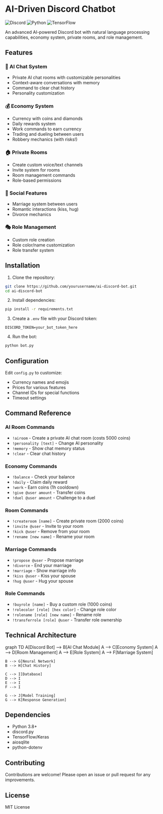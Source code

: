 # AI-Driven Discord Chatbot

![Discord](https://img.shields.io/badge/Discord-7289DA?style=for-the-badge&logo=discord&logoColor=white)
![Python](https://img.shields.io/badge/Python-3776AB?style=for-the-badge&logo=python&logoColor=white)
![TensorFlow](https://img.shields.io/badge/TensorFlow-FF6F00?style=for-the-badge&logo=tensorflow&logoColor=white)

An advanced AI-powered Discord bot with natural language processing capabilities, economy system, private rooms, and role management.

## Features

### 🤖 AI Chat System
- Private AI chat rooms with customizable personalities
- Context-aware conversations with memory
- Command to clear chat history
- Personality customization

### 💰 Economy System
- Currency with coins and diamonds
- Daily rewards system
- Work commands to earn currency
- Trading and dueling between users
- Robbery mechanics (with risks!)

### 🏠 Private Rooms
- Create custom voice/text channels
- Invite system for rooms
- Room management commands
- Role-based permissions

### 💍 Social Features
- Marriage system between users
- Romantic interactions (kiss, hug)
- Divorce mechanics

### 🎭 Role Management
- Custom role creation
- Role color/name customization
- Role transfer system

## Installation

1. Clone the repository:
```bash
git clone https://github.com/yourusername/ai-discord-bot.git
cd ai-discord-bot
```

2. Install dependencies:
```bash
pip install -r requirements.txt
```

3. Create a `.env` file with your Discord token:
```env
DISCORD_TOKEN=your_bot_token_here
```

4. Run the bot:
```bash
python bot.py
```

## Configuration

Edit `config.py` to customize:
- Currency names and emojis
- Prices for various features
- Channel IDs for special functions
- Timeout settings

## Command Reference

### AI Room Commands
- `!airoom` - Create a private AI chat room (costs 5000 coins)
- `!personality [text]` - Change AI personality
- `!memory` - Show chat memory status
- `!clear` - Clear chat history

### Economy Commands
- `!balance` - Check your balance
- `!daily` - Claim daily reward
- `!work` - Earn coins (1h cooldown)
- `!give @user amount` - Transfer coins
- `!duel @user amount` - Challenge to a duel

### Room Commands
- `!createroom [name]` - Create private room (2000 coins)
- `!invite @user` - Invite to your room
- `!kick @user` - Remove from your room
- `!rename [new name]` - Rename your room

### Marriage Commands
- `!propose @user` - Propose marriage
- `!divorce` - End your marriage
- `!marriage` - Show marriage info
- `!kiss @user` - Kiss your spouse
- `!hug @user` - Hug your spouse

### Role Commands
- `!buyrole [name]` - Buy a custom role (1000 coins)
- `!rolecolor [role] [hex color]` - Change role color
- `!rolename [role] [new name]` - Rename role
- `!transferrole [role] @user` - Transfer role ownership

## Technical Architecture

graph TD
    A[Discord Bot] --> B[AI Chat Module]
    A --> C[Economy System]
    A --> D[Room Management]
    A --> E[Role System]
    A --> F[Marriage System]
    
    B --> G[Neural Network]
    B --> H[Chat History]
    
    C --> I[Database]
    D --> I
    E --> I
    F --> I
    
    G --> J[Model Training]
    G --> K[Response Generation]


## Dependencies

- Python 3.8+
- discord.py
- TensorFlow/Keras
- aiosqlite
- python-dotenv

## Contributing

Contributions are welcome! Please open an issue or pull request for any improvements.

## License

MIT License
